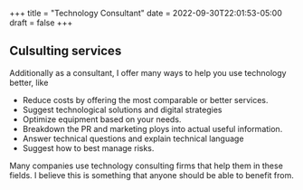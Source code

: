 +++
title = "Technology Consultant"
date = 2022-09-30T22:01:53-05:00
draft = false
+++

## Culsulting services

Additionally as a consultant, I offer many ways to help you use technology better, like

- Reduce costs by offering the most comparable or better services.
- Suggest technological solutions and digital strategies
- Optimize equipment based on your needs.
- Breakdown the PR and marketing ploys into actual useful information.
- Answer technical questions and explain technical language
- Suggest how to best manage risks.

Many companies use technology consulting firms that help them in these fields. I believe this is something that anyone should be able to benefit from.
  